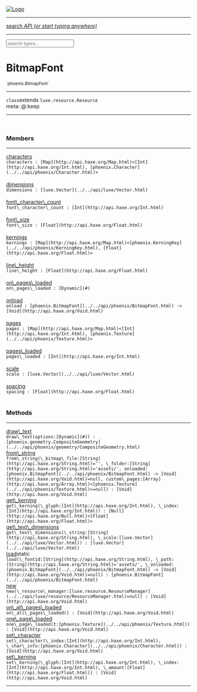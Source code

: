 
[![Logo](../../images/logo.png)](../../api/index.html)

<hr/>
<a href="#" id="search_bar" onclick="return;"><div> search API <em>(or start typing anywhere)</em> </div></a>
<hr/>

<script src="../../js/omnibar.js"> </script>
<link rel="stylesheet" type="text/css" href="../../css/omnibar.css" media="all">

<div id="omnibar"> <a href="#" onclick="return" id="omnibar_close"></a> <input id="omnibar_text" type="text" placeholder="search types..."></input></div>
<script  id="typelist" data-relpath="../../" data-types="Luxe,luxe.AppConfig,luxe.Audio,luxe.Camera,luxe.Circle,luxe.Color,luxe.ColorHSL,luxe.ColorHSV,luxe.Component,luxe.Core,luxe.Cursor,luxe.Debug,luxe.Draw,luxe.EmitHandler,luxe.Emitter,luxe.Entity,luxe.Events,luxe.Game,luxe.GamepadEvent,luxe.GamepadEventType,luxe.ID,luxe.Input,luxe.InputEvent,luxe.InputType,luxe.InteractState,luxe.Key,luxe.KeyEvent,luxe.Log,luxe.Matrix,luxe.Mesh,luxe.ModState,luxe.MouseButton,luxe.MouseEvent,luxe.NineSlice,luxe.Objects,luxe.Parcel,luxe.ParcelProgress,luxe.Particle,luxe.ParticleEmitter,luxe.ParticleEmitterInitData,luxe.ParticleSystem,luxe.Physics,luxe.PhysicsEngine,luxe.ProjectionType,luxe.Quaternion,luxe.Rectangle,luxe.Scan,luxe.Scene,luxe.Screen,luxe.SizeMode,luxe.Sound,luxe.Sprite,luxe.State,luxe.States,luxe.Text,luxe.TextAlign,luxe.TextEvent,luxe.TextEventType,luxe.Timer,luxe.TouchEvent,luxe.Transform,luxe.Vec,luxe.Vector,luxe.Visual,luxe._Core.CoreThreadRequest,luxe._Core.LoadShaderInfo,luxe._Core.LoadTextureInfo,luxe._Emitter.EmitNode,luxe._Events.EventConnection,luxe._Events.EventObject,luxe._NineSlice.Slice,luxe._Parcel.FontInfo,luxe._Parcel.ShaderInfo,luxe._Parcel.SoundInfo,luxe.collision.Collision,luxe.collision.CollisionData,luxe.collision.ShapeDrawer,luxe.collision.ShapeDrawerLuxe,luxe.collision.shapes.Circle,luxe.collision.shapes.Polygon,luxe.collision.shapes.Shape,luxe.components.Components,luxe.components.cameras.FlyCamera,luxe.components.render.MeshComponent,luxe.components.sprite.SpriteAnimation,luxe.components.sprite.SpriteAnimationData,luxe.components.sprite.SpriteAnimationEventData,luxe.components.sprite.SpriteAnimationFrame,luxe.components.sprite.SpriteAnimationFrameEvent,luxe.components.sprite.SpriteAnimationFrameSource,luxe.components.sprite.SpriteAnimationType,luxe.debug.BatcherDebugView,luxe.debug.DebugInspectorOptions,luxe.debug.DebugView,luxe.debug.Inspector,luxe.debug.ProfilerDebugView,luxe.debug.RenderStats,luxe.debug.StatsDebugView,luxe.debug.TraceDebugView,luxe.debug._ProfilerDebugView.ProfilerBar,luxe.debug._ProfilerDebugView.ProfilerValue,luxe.importers.obj.Data,luxe.importers.obj.Normal,luxe.importers.obj.Reader,luxe.importers.obj.UV,luxe.importers.obj.Vector,luxe.importers.obj.Vertex,luxe.importers.texturepacker.TexturePackerData,luxe.importers.texturepacker.TexturePackerFrame,luxe.importers.texturepacker.TexturePackerJSON,luxe.importers.texturepacker.TexturePackerJSONType,luxe.importers.texturepacker.TexturePackerMeta,luxe.importers.texturepacker.TexturePackerRect,luxe.importers.texturepacker.TexturePackerSize,luxe.importers.texturepacker.TexturePackerSpriteAnimation,luxe.importers.tiled.TiledLayer,luxe.importers.tiled.TiledMap,luxe.importers.tiled.TiledMapData,luxe.importers.tiled.TiledMapOptions,luxe.importers.tiled.TiledObject,luxe.importers.tiled.TiledObjectGroup,luxe.importers.tiled.TiledObjectType,luxe.importers.tiled.TiledPolyObject,luxe.importers.tiled.TiledPropertyTile,luxe.importers.tiled.TiledTile,luxe.importers.tiled.TiledTileset,luxe.macros.BuildVersion,luxe.macros.ComponentRules,luxe.macros.EntityRules,luxe.options.BatcherOptions,luxe.options.CameraOptions,luxe.options.CircleGeometryOptions,luxe.options.ColorOptions,luxe.options.ComponentOptions,luxe.options.DrawArcOptions,luxe.options.DrawBoxOptions,luxe.options.DrawCircleOptions,luxe.options.DrawLineOptions,luxe.options.DrawNgonOptions,luxe.options.DrawPlaneOptions,luxe.options.DrawRectangleOptions,luxe.options.DrawRingOptions,luxe.options.DrawTextureOptions,luxe.options.EntityOptions,luxe.options.FontOptions,luxe.options.GeometryOptions,luxe.options.LineGeometryOptions,luxe.options.LuxeCameraOptions,luxe.options.MeshOptions,luxe.options.NineSliceOptions,luxe.options.ParcelOptions,luxe.options.ParcelProgressOptions,luxe.options.ParticleEmitterOptions,luxe.options.ParticleOptions,luxe.options.PlaneGeometryOptions,luxe.options.QuadGeometryOptions,luxe.options.RectangleGeometryOptions,luxe.options.ResourceOptions,luxe.options.SpriteOptions,luxe.options.StateOptions,luxe.options.StatesOptions,luxe.options.TextureOptions,luxe.options.TileLayerOptions,luxe.options.TileOptions,luxe.options.TilemapOptions,luxe.options.TilemapVisualOptions,luxe.options.TilesetOptions,luxe.options.VisualOptions,luxe.options._DrawOptions.DrawOptions,luxe.resource.DataResource,luxe.resource.JSONResource,luxe.resource.Resource,luxe.resource.ResourceManager,luxe.resource.ResourceStats,luxe.resource.ResourceType,luxe.resource.SoundResource,luxe.resource.TextResource,luxe.structural.BST,luxe.structural.BSTNode,luxe.structural.BSTTraverseMethod,luxe.structural.Bag,luxe.structural.BalancedBST,luxe.structural.BalancedBSTNode,luxe.structural.BalancedBSTTraverseMethod,luxe.structural.Heap,luxe.structural.Pool,luxe.structural.Stack,luxe.structural.StackNode,luxe.structural._Bag.BagNode,luxe.tilemaps.Isometric,luxe.tilemaps.IsometricVisuals,luxe.tilemaps.Ortho,luxe.tilemaps.OrthoVisuals,luxe.tilemaps.Tile,luxe.tilemaps.TileArray,luxe.tilemaps.TileLayer,luxe.tilemaps.TileOffset,luxe.tilemaps.Tilemap,luxe.tilemaps.TilemapOrientation,luxe.tilemaps.TilemapVisuals,luxe.tilemaps.TilemapVisualsLayerGeometry,luxe.tilemaps.Tileset,luxe.tween.Actuate,luxe.tween.BezierPath,luxe.tween.ComponentPath,luxe.tween.IComponentPath,luxe.tween.LinearPath,luxe.tween.MotionPath,luxe.tween.ObjectHash,luxe.tween.RotationPath,luxe.tween._Actuate.TweenTimer,luxe.tween.actuators.GenericActuator,luxe.tween.actuators.IGenericActuator,luxe.tween.actuators.MethodActuator,luxe.tween.actuators.MotionPathActuator,luxe.tween.actuators.PropertyDetails,luxe.tween.actuators.PropertyPathDetails,luxe.tween.actuators.SimpleActuator,luxe.tween.easing.Back,luxe.tween.easing.BackEaseIn,luxe.tween.easing.BackEaseInOut,luxe.tween.easing.BackEaseOut,luxe.tween.easing.Bounce,luxe.tween.easing.BounceEaseIn,luxe.tween.easing.BounceEaseInOut,luxe.tween.easing.BounceEaseOut,luxe.tween.easing.Cubic,luxe.tween.easing.CubicEaseIn,luxe.tween.easing.CubicEaseInOut,luxe.tween.easing.CubicEaseOut,luxe.tween.easing.Elastic,luxe.tween.easing.ElasticEaseIn,luxe.tween.easing.ElasticEaseInOut,luxe.tween.easing.ElasticEaseOut,luxe.tween.easing.Expo,luxe.tween.easing.ExpoEaseIn,luxe.tween.easing.ExpoEaseInOut,luxe.tween.easing.ExpoEaseOut,luxe.tween.easing.IEasing,luxe.tween.easing.Linear,luxe.tween.easing.LinearEaseNone,luxe.tween.easing.Quad,luxe.tween.easing.QuadEaseIn,luxe.tween.easing.QuadEaseInOut,luxe.tween.easing.QuadEaseOut,luxe.tween.easing.Quart,luxe.tween.easing.QuartEaseIn,luxe.tween.easing.QuartEaseInOut,luxe.tween.easing.QuartEaseOut,luxe.tween.easing.Quint,luxe.tween.easing.QuintEaseIn,luxe.tween.easing.QuintEaseInOut,luxe.tween.easing.QuintEaseOut,luxe.tween.easing.Sine,luxe.tween.easing.SineEaseIn,luxe.tween.easing.SineEaseInOut,luxe.tween.easing.SineEaseOut,luxe.utils.GeometryUtils,luxe.utils.JSON,luxe.utils.Maths,luxe.utils.UUID,luxe.utils.Utils,luxe.utils._UUID.Rule30,luxe.utils.json.JSONDecoder,luxe.utils.json.JSONEncoder,luxe.utils.json.JSONParseError,luxe.utils.json.JSONToken,luxe.utils.json.JSONTokenType,luxe.utils.json.JSONTokenizer,phoenix.BatchGroup,phoenix.BatchState,phoenix.Batcher,phoenix.BatcherKey,phoenix.BitmapFont,phoenix.BlendMode,phoenix.Camera,phoenix.Character,phoenix.Circle,phoenix.ClampType,phoenix.Color,phoenix.ColorHSL,phoenix.ColorHSV,phoenix.DualQuaternion,phoenix.FilterType,phoenix.KerningKey,phoenix.KeyValuePair,phoenix.Matrix,phoenix.MatrixTransform,phoenix.PageInfo,phoenix.PrimitiveType,phoenix.ProjectionType,phoenix.Quaternion,phoenix.Ray,phoenix.Rectangle,phoenix.RenderPass,phoenix.RenderPath,phoenix.RenderState,phoenix.RenderTexture,phoenix.Renderer,phoenix.RendererStats,phoenix.Shader,phoenix.Spatial,phoenix.TextAlign,phoenix.Texture,phoenix.Transform,phoenix.UniformValue,phoenix.UniformValueType,phoenix.Vec,phoenix.Vector,phoenix._Vector.Vec_Impl_,phoenix.geometry.ArcGeometry,phoenix.geometry.CircleGeometry,phoenix.geometry.ComplexGeometry,phoenix.geometry.ComplexQuad,phoenix.geometry.CompositeGeometry,phoenix.geometry.Geometry,phoenix.geometry.GeometryKey,phoenix.geometry.GeometryState,phoenix.geometry.LineGeometry,phoenix.geometry.PlaneGeometry,phoenix.geometry.QuadGeometry,phoenix.geometry.RectangleGeometry,phoenix.geometry.RingGeometry,phoenix.geometry.TextGeometry,phoenix.geometry.TextureCoord,phoenix.geometry.TextureCoordSet,phoenix.geometry.Vertex,phoenix.utils.Rendering"></script>


<h1>BitmapFont</h1>
<small>`phoenix.BitmapFont`</small>



<hr/>

`class`extends <code><span>luxe.resource.Resource</span></code><br/><span class="meta">
meta: @:keep</span>

<hr/>


&nbsp;
&nbsp;




<h3>Members</h3> <hr/><span class="member apipage">
                <a name="characters"><a class="lift" href="#characters">characters</a></a><div class="clear"></div>
                <code class="signature apipage">characters : [Map](http://api.haxe.org/Map.html)&lt;[Int](http://api.haxe.org/Int.html), [phoenix.Character](../../api/phoenix/Character.html)&gt;</code><br/></span>
            <span class="small_desc_flat"></span><br/><span class="member apipage">
                <a name="dimensions"><a class="lift" href="#dimensions">dimensions</a></a><div class="clear"></div>
                <code class="signature apipage">dimensions : [luxe.Vector](../../api/luxe/Vector.html)</code><br/></span>
            <span class="small_desc_flat"></span><br/><span class="member apipage">
                <a name="font_character_count"><a class="lift" href="#font_character_count">font\_character\_count</a></a><div class="clear"></div>
                <code class="signature apipage">font\_character\_count : [Int](http://api.haxe.org/Int.html)</code><br/></span>
            <span class="small_desc_flat"></span><br/><span class="member apipage">
                <a name="font_size"><a class="lift" href="#font_size">font\_size</a></a><div class="clear"></div>
                <code class="signature apipage">font\_size : [Float](http://api.haxe.org/Float.html)</code><br/></span>
            <span class="small_desc_flat"></span><br/><span class="member apipage">
                <a name="kernings"><a class="lift" href="#kernings">kernings</a></a><div class="clear"></div>
                <code class="signature apipage">kernings : [Map](http://api.haxe.org/Map.html)&lt;[phoenix.KerningKey](../../api/phoenix/KerningKey.html), [Float](http://api.haxe.org/Float.html)&gt;</code><br/></span>
            <span class="small_desc_flat"></span><br/><span class="member apipage">
                <a name="line_height"><a class="lift" href="#line_height">line\_height</a></a><div class="clear"></div>
                <code class="signature apipage">line\_height : [Float](http://api.haxe.org/Float.html)</code><br/></span>
            <span class="small_desc_flat"></span><br/><span class="member apipage">
                <a name="on_pages_loaded"><a class="lift" href="#on_pages_loaded">on\_pages\_loaded</a></a><div class="clear"></div>
                <code class="signature apipage">on\_pages\_loaded : [Dynamic](#)</code><br/></span>
            <span class="small_desc_flat"></span><br/><span class="member apipage">
                <a name="onload"><a class="lift" href="#onload">onload</a></a><div class="clear"></div>
                <code class="signature apipage">onload : [phoenix.BitmapFont](../../api/phoenix/BitmapFont.html)&nbsp;-&gt; [Void](http://api.haxe.org/Void.html)</code><br/></span>
            <span class="small_desc_flat"></span><br/><span class="member apipage">
                <a name="pages"><a class="lift" href="#pages">pages</a></a><div class="clear"></div>
                <code class="signature apipage">pages : [Map](http://api.haxe.org/Map.html)&lt;[Int](http://api.haxe.org/Int.html), [phoenix.Texture](../../api/phoenix/Texture.html)&gt;</code><br/></span>
            <span class="small_desc_flat"></span><br/><span class="member apipage">
                <a name="pages_loaded"><a class="lift" href="#pages_loaded">pages\_loaded</a></a><div class="clear"></div>
                <code class="signature apipage">pages\_loaded : [Int](http://api.haxe.org/Int.html)</code><br/></span>
            <span class="small_desc_flat"></span><br/><span class="member apipage">
                <a name="scale"><a class="lift" href="#scale">scale</a></a><div class="clear"></div>
                <code class="signature apipage">scale : [luxe.Vector](../../api/luxe/Vector.html)</code><br/></span>
            <span class="small_desc_flat"></span><br/><span class="member apipage">
                <a name="spacing"><a class="lift" href="#spacing">spacing</a></a><div class="clear"></div>
                <code class="signature apipage">spacing : [Float](http://api.haxe.org/Float.html)</code><br/></span>
            <span class="small_desc_flat"></span><br/>


<h3>Methods</h3> <hr/><span class="method apipage">
            <a name="draw_text"><a class="lift" href="#draw_text">draw\_text</a></a><div class="clear"></div>
            <code class="signature apipage">draw\_text(options:[Dynamic](#)<span></span>) : [phoenix.geometry.CompositeGeometry](../../api/phoenix/geometry/CompositeGeometry.html)</code><br/><span class="small_desc_flat"></span>


</span>
<span class="method apipage">
            <a name="from_string"><a class="lift" href="#from_string">from\_string</a></a><div class="clear"></div>
            <code class="signature apipage">from\_string(\_bitmap\_file:[String](http://api.haxe.org/String.html)<span>=&#x27;&#x27;</span>, \_folder:[String](http://api.haxe.org/String.html)<span>=&#x27;assets/&#x27;</span>, onloaded:[phoenix.BitmapFont](../../api/phoenix/BitmapFont.html)&nbsp;-&gt; [Void](http://api.haxe.org/Void.html)<span>=null</span>, custom\_pages:[Array](http://api.haxe.org/Array.html)&lt;[phoenix.Texture](../../api/phoenix/Texture.html)&gt;<span>=null</span>) : [Void](http://api.haxe.org/Void.html)</code><br/><span class="small_desc_flat"></span>


</span>
<span class="method apipage">
            <a name="get_kerning"><a class="lift" href="#get_kerning">get\_kerning</a></a><div class="clear"></div>
            <code class="signature apipage">get\_kerning(\_glyph:[Int](http://api.haxe.org/Int.html)<span></span>, \_index:[Int](http://api.haxe.org/Int.html)<span></span>) : [Null](http://api.haxe.org/Null.html)&lt;[Float](http://api.haxe.org/Float.html)&gt;</code><br/><span class="small_desc_flat"></span>


</span>
<span class="method apipage">
            <a name="get_text_dimensions"><a class="lift" href="#get_text_dimensions">get\_text\_dimensions</a></a><div class="clear"></div>
            <code class="signature apipage">get\_text\_dimensions(\_string:[String](http://api.haxe.org/String.html)<span></span>, \_scale:[luxe.Vector](../../api/luxe/Vector.html)<span></span>) : [luxe.Vector](../../api/luxe/Vector.html)</code><br/><span class="small_desc_flat"></span>


</span>
<span class="method apipage">
            <a name="load"><a class="lift" href="#load">load</a></a><span class="inline-block static">static</span><div class="clear"></div>
            <code class="signature apipage">load(\_fontid:[String](http://api.haxe.org/String.html)<span></span>, \_path:[String](http://api.haxe.org/String.html)<span>=&#x27;assets/&#x27;</span>, \_onloaded:[phoenix.BitmapFont](../../api/phoenix/BitmapFont.html)&nbsp;-&gt; [Void](http://api.haxe.org/Void.html)<span>=null</span>) : [phoenix.BitmapFont](../../api/phoenix/BitmapFont.html)</code><br/><span class="small_desc_flat"></span>


</span>
<span class="method apipage">
            <a name="new"><a class="lift" href="#new">new</a></a><div class="clear"></div>
            <code class="signature apipage">new(\_resource\_manager:[luxe.resource.ResourceManager](../../api/luxe/resource/ResourceManager.html)<span>=null</span>) : [Void](http://api.haxe.org/Void.html)</code><br/><span class="small_desc_flat"></span>


</span>
<span class="method apipage">
            <a name="on_all_pages_loaded"><a class="lift" href="#on_all_pages_loaded">on\_all\_pages\_loaded</a></a><div class="clear"></div>
            <code class="signature apipage">on\_all\_pages\_loaded() : [Void](http://api.haxe.org/Void.html)</code><br/><span class="small_desc_flat"></span>


</span>
<span class="method apipage">
            <a name="one_page_loaded"><a class="lift" href="#one_page_loaded">one\_page\_loaded</a></a><div class="clear"></div>
            <code class="signature apipage">one\_page\_loaded(t:[phoenix.Texture](../../api/phoenix/Texture.html)<span></span>) : [Void](http://api.haxe.org/Void.html)</code><br/><span class="small_desc_flat"></span>


</span>
<span class="method apipage">
            <a name="set_character"><a class="lift" href="#set_character">set\_character</a></a><div class="clear"></div>
            <code class="signature apipage">set\_character(\_index:[Int](http://api.haxe.org/Int.html)<span></span>, \_char\_info:[phoenix.Character](../../api/phoenix/Character.html)<span></span>) : [Void](http://api.haxe.org/Void.html)</code><br/><span class="small_desc_flat"></span>


</span>
<span class="method apipage">
            <a name="set_kerning"><a class="lift" href="#set_kerning">set\_kerning</a></a><div class="clear"></div>
            <code class="signature apipage">set\_kerning(\_glyph:[Int](http://api.haxe.org/Int.html)<span></span>, \_index:[Int](http://api.haxe.org/Int.html)<span></span>, \_amount:[Float](http://api.haxe.org/Float.html)<span></span>) : [Void](http://api.haxe.org/Void.html)</code><br/><span class="small_desc_flat"></span>


</span>



<hr/>

&nbsp;
&nbsp;
&nbsp;
&nbsp;